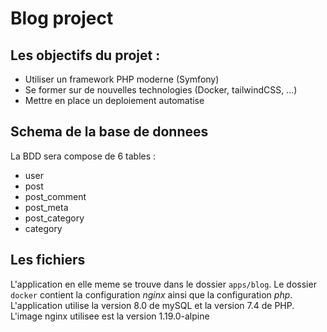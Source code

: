 # Blog project

## Les objectifs du projet : 
- Utiliser un framework PHP moderne (Symfony)
- Se former sur de nouvelles technologies (Docker, tailwindCSS, ...)
- Mettre en place un deploiement automatise


## Schema de la base de donnees

La BDD sera compose de 6 tables : 
- user 
- post
- post_comment
- post_meta
- post_category
- category

## Les fichiers

L'application en elle meme se trouve dans le dossier `apps/blog`. Le dossier `docker` contient la configuration *nginx* ainsi que la configuration *php*. L'application utilise la version 8.0 de mySQL et la version 7.4 de PHP. L'image nginx utilisee est la version 1.19.0-alpine